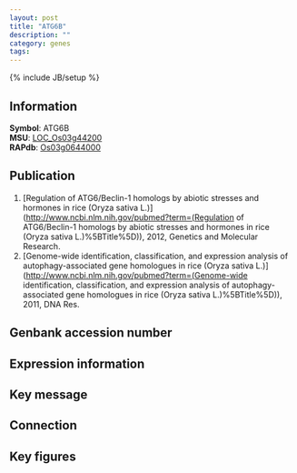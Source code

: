```yaml
---
layout: post
title: "ATG6B"
description: ""
category: genes
tags: 
---
```

{% include JB/setup %}

## Information
__Symbol__: ATG6B  
__MSU__: [LOC_Os03g44200](http://rice.plantbiology.msu.edu/cgi-bin/ORF_infopage.cgi?orf=LOC_Os03g44200)  
__RAPdb__: [Os03g0644000](http://rapdb.dna.affrc.go.jp/viewer/gbrowse_details/irgsp1?name=Os03g0644000)  

## Publication
1. [Regulation of ATG6/Beclin-1 homologs by abiotic stresses and hormones in rice (Oryza sativa L.)](http://www.ncbi.nlm.nih.gov/pubmed?term=(Regulation of ATG6/Beclin-1 homologs by abiotic stresses and hormones in rice (Oryza sativa L.)%5BTitle%5D)), 2012, Genetics and Molecular Research.
2. [Genome-wide identification, classification, and expression analysis of autophagy-associated gene homologues in rice (Oryza sativa L.)](http://www.ncbi.nlm.nih.gov/pubmed?term=(Genome-wide identification, classification, and expression analysis of autophagy-associated gene homologues in rice (Oryza sativa L.)%5BTitle%5D)), 2011, DNA Res.

## Genbank accession number

## Expression information

## Key message

## Connection

## Key figures


